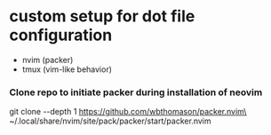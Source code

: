 # custom setup for dot file configuration

+ nvim (packer)
+ tmux (vim-like behavior)

### Clone repo to initiate packer during installation of neovim
git clone --depth 1 https://github.com/wbthomason/packer.nvim\
 ~/.local/share/nvim/site/pack/packer/start/packer.nvim
